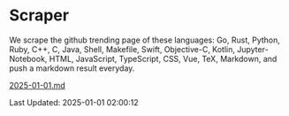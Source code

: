 # Scraper

We scrape the github trending page of these languages: Go, Rust, Python, Ruby, C++, C, Java, Shell, Makefile, Swift, Objective-C, Kotlin, Jupyter-Notebook, HTML, JavaScript, TypeScript, CSS, Vue, TeX, Markdown, and push a markdown result everyday.

[2025-01-01.md](https://github.com/cumthxy/github-trending-backup/blob/master/2025-01-01.md)

Last Updated: 2025-01-01 02:00:12